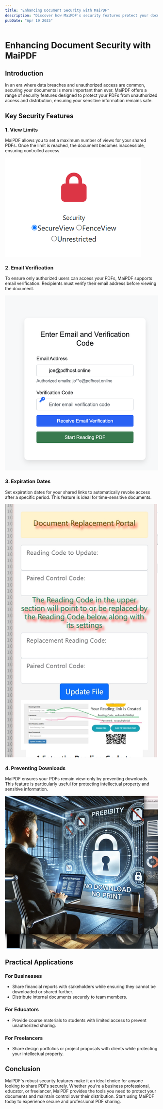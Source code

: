 ```yaml
---
title: "Enhancing Document Security with MaiPDF"
description: "Discover how MaiPDF's security features protect your documents from unauthorized access and distribution."
pubDate: "Apr 19 2025"
---
```


# Enhancing Document Security with MaiPDF

## Introduction

In an era where data breaches and unauthorized access are common, securing your documents is more important than ever. MaiPDF offers a range of security features designed to protect your PDFs from unauthorized access and distribution, ensuring your sensitive information remains safe.

## Key Security Features

### 1. View Limits

MaiPDF allows you to set a maximum number of views for your shared PDFs. Once the limit is reached, the document becomes inaccessible, ensuring controlled access.

![View Limits](../../../public/maipdf-images/security%20level%20in%20pdf%20setting.png)

### 2. Email Verification

To ensure only authorized users can access your PDFs, MaiPDF supports email verification. Recipients must verify their email address before viewing the document.

![Email Verification](../../../public/maipdf-images/get%20email%20verification%20before%20read.jpg)

### 3. Expiration Dates

Set expiration dates for your shared links to automatically revoke access after a specific period. This feature is ideal for time-sensitive documents.

![Expiration Settings](../../../public/maipdf-images/pdf%20change%20setting%20after%20sent.png)

### 4. Preventing Downloads

MaiPDF ensures your PDFs remain view-only by preventing downloads. This feature is particularly useful for protecting intellectual property and sensitive information.

![Prevent Downloads](../../../public/maipdf-images/pdf%20icon%20of%20no%20printing%20no%20downloading.png)

## Practical Applications

### For Businesses

- Share financial reports with stakeholders while ensuring they cannot be downloaded or shared further.
- Distribute internal documents securely to team members.

### For Educators

- Provide course materials to students with limited access to prevent unauthorized sharing.

### For Freelancers

- Share design portfolios or project proposals with clients while protecting your intellectual property.

## Conclusion

MaiPDF's robust security features make it an ideal choice for anyone looking to share PDFs securely. Whether you're a business professional, educator, or freelancer, MaiPDF provides the tools you need to protect your documents and maintain control over their distribution. Start using MaiPDF today to experience secure and professional PDF sharing.